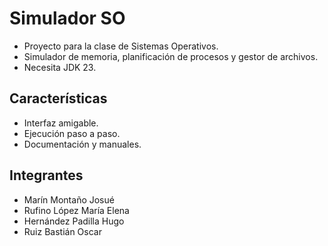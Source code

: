 # Simulador SO

- Proyecto para la clase de Sistemas Operativos.
- Simulador de memoria, planificación de procesos y gestor de archivos.
- Necesita JDK 23.

## Características 
- Interfaz amigable.
- Ejecución paso a paso.
- Documentación y manuales.

## Integrantes
- Marín Montaño Josué
- Rufino López María Elena
- Hernández Padilla Hugo
- Ruiz Bastián Oscar
